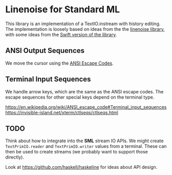 # Linenoise for Standard ML

This library is an implementation of a TextIO.instream with history editing.
The implementation is loosely based on ideas from the the [linenoise
library](https://github.com/antirez/linenoise), with some ideas from
the [Swift version of the library](https://github.com/andybest/linenoise-swift).

## ANSI Output Sequences

We move the cursor using the [ANSI Escape Codes](https://en.wikipedia.org/wiki/ANSI_escape_code).

## Terminal Input Sequences

We handle arrow keys, which are the same as the ANSI escape codes.  The escape
sequences for other special keys depend on the terminal type.

https://en.wikipedia.org/wiki/ANSI_escape_code#Terminal_input_sequences
https://invisible-island.net/xterm/ctlseqs/ctlseqs.html

## TODO

Think about how to integrate into the **SML** stream IO APIs.  We might
create `TextPrimIO.reader` and `TextPrimIO.writer` values from a terminal.
These can then be used to create streams (we probably want to support
those directly).

Look at https://github.com/haskell/haskeline for ideas about API design.

